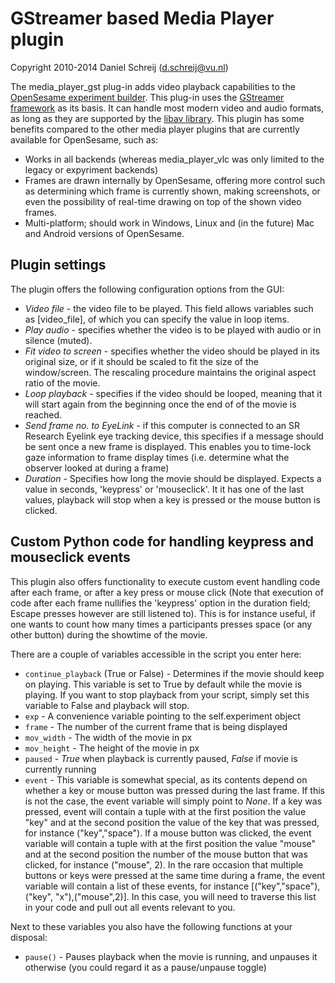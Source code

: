 # GStreamer based Media Player plugin

Copyright 2010-2014 Daniel Schreij (<d.schreij@vu.nl>)

The media_player_gst plug-in adds video playback capabilities to the [OpenSesame experiment builder][opensesame]. This plug-in uses the [GStreamer framework][gst] as its basis. It can handle most modern video and audio formats, as long as they are supported by the [libav library][libav]. This plugin has some benefits compared to the other media player plugins that are currently available for OpenSesame, such as:

- Works in all backends (whereas media_player_vlc was only limited to the legacy or expyriment backends)
- Frames are drawn internally by OpenSesame, offering more control such as determining which frame is currently shown, making screenshots, or even the possibility of real-time drawing on top of the shown video frames.
- Multi-platform; should work in Windows, Linux and (in the future) Mac and Android versions of OpenSesame.

## Plugin settings
The plugin offers the following configuration options from the GUI:

- *Video file* - the video file to be played. This field allows variables such as [video_file], of which you can specify the value in loop items.
- *Play audio* - specifies whether the video is to be played with audio or in silence (muted).
- *Fit video to screen* - specifies whether the video should be played in its original size, or if it should be scaled to fit the size of the window/screen. The rescaling procedure maintains the original aspect ratio of the movie.
- *Loop playback* - specifies if the video should be looped, meaning that it will start again from the beginning once the end of of the movie is reached.
- *Send frame no. to EyeLink* - if this computer is connected to an SR Research Eyelink eye tracking device, this specifies if a message should be sent once a new frame is displayed. This enables you to time-lock gaze information to frame display times (i.e. determine what the observer looked at during a frame)
- *Duration* - Specifies how long the movie should be displayed. Expects a value in seconds, 'keypress' or 'mouseclick'. It it has one of the last values, playback will stop when a key is pressed or the mouse button is clicked.

## Custom Python code for handling keypress and mouseclick events
This plugin also offers functionality to execute custom event handling code after each frame, or after a key press or mouse click (Note that execution of code after each frame nullifies the 'keypress' option in the duration field; Escape presses however are still listened to). This is for instance useful, if one wants to count how many times a participants presses space (or any other button) during the showtime of the movie.

There are a couple of variables accessible in the script you enter here:

- `continue_playback` (True or False) - Determines if the movie should keep on playing. This variable is set to True by default while the movie is playing. If you want to stop playback from your script, simply set this variable to False and playback will stop.
- `exp` - A convenience variable pointing to the self.experiment object
- `frame` - The number of the current frame that is being displayed
- `mov_width` - The width of the movie in px
- `mov_height` - The height of the movie in px
- `paused` - *True* when playback is currently paused, *False* if movie is currently running
- `event` - This variable is somewhat special, as its contents depend on whether a key or mouse button was pressed during the last frame. If this is not the case, the event variable will simply point to *None*. If a key was pressed, event will contain a tuple with at the first position the value "key" and at the second position the value of the key that was pressed, for instance ("key","space"). If a mouse button was clicked, the event variable will contain a tuple with at the first position the value "mouse" and at the second position the number of the mouse button that was clicked, for instance ("mouse", 2). In the rare occasion that multiple buttons or keys were pressed at the same time during a frame, the event variable will contain a list of these events, for instance [("key","space"),("key", "x"),("mouse",2)]. In this case, you will need to traverse this list in your code and pull out all events relevant to you.

Next to these variables you also have the following functions at your disposal:

- `pause()` - Pauses playback when the movie is running, and unpauses it otherwise (you could regard it as a pause/unpause toggle)

[opensesame]: http://www.cogsci.nl/opensesame
[gst]: http://www.gstreamer.com/
[gst-dl]: http://docs.gstreamer.com/display/GstSDK/Installing+the+SDK
[libav]: http://libav.org/

